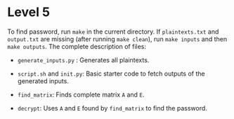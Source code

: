 # Level 5

To find password, run `make` in the current directory. If `plaintexts.txt` and `output.txt` are missing (after running `make clean`), run `make inputs` and then `make outputs`.  The complete description of files:

- `generate_inputs.py` : Generates all plaintexts.
- `script.sh` and `init.py`: Basic starter code to fetch outputs of the generated inputs.

- `find_matrix`: Finds complete matrix `A` and `E`.

- `decrypt`: Uses `A` and `E` found by `find_matrix` to find the password.

